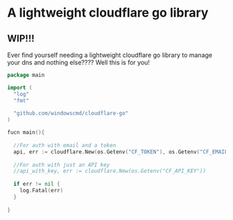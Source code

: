 # A lightweight cloudflare go library
## WIP!!!
Ever find yourself needing a lightweight cloudflare go library to manage your dns and nothing else???? Well this is for you! 

```go
package main 

import (
  "log"
  "fmt"
  
  "github.com/windowscmd/cloudflare-go"
)

fucn main(){
  
  //For auth with email and a token
  api, err := cloudflare.New(os.Getenv("CF_TOKEN"), os.Getenv("CF_EMAIL"))
  
  //For auth with just an API key
  //api_with_key, err := cloudflare.New(os.Getenv("CF_API_KEY"))
  
  if err != nil {
    log.Fatal(err)
  }
  
}
```
